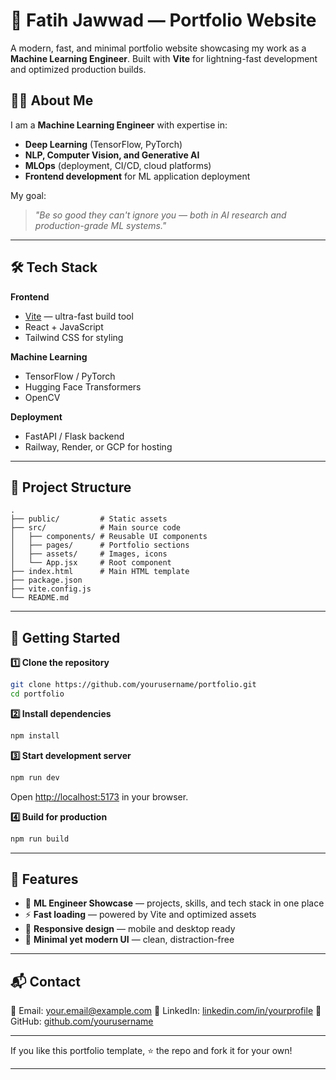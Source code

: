 # 🚀 Fatih Jawwad — Portfolio Website

A modern, fast, and minimal portfolio website showcasing my work as a **Machine Learning Engineer**.
Built with **Vite** for lightning-fast development and optimized production builds.

## 🧑‍💻 About Me

I am a **Machine Learning Engineer** with expertise in:

* **Deep Learning** (TensorFlow, PyTorch)
* **NLP, Computer Vision, and Generative AI**
* **MLOps** (deployment, CI/CD, cloud platforms)
* **Frontend development** for ML application deployment

My goal:

> *"Be so good they can't ignore you — both in AI research and production-grade ML systems."*

---

## 🛠 Tech Stack

**Frontend**

* [Vite](https://vitejs.dev/) — ultra-fast build tool
* React + JavaScript
* Tailwind CSS for styling

**Machine Learning**

* TensorFlow / PyTorch
* Hugging Face Transformers
* OpenCV

**Deployment**

* FastAPI / Flask backend
* Railway, Render, or GCP for hosting

---

## 📂 Project Structure

```
.
├── public/         # Static assets
├── src/            # Main source code
│   ├── components/ # Reusable UI components
│   ├── pages/      # Portfolio sections
│   ├── assets/     # Images, icons
│   └── App.jsx     # Root component
├── index.html      # Main HTML template
├── package.json
├── vite.config.js
└── README.md
```

---

## 🚀 Getting Started

**1️⃣ Clone the repository**

```bash
git clone https://github.com/yourusername/portfolio.git
cd portfolio
```

**2️⃣ Install dependencies**

```bash
npm install
```

**3️⃣ Start development server**

```bash
npm run dev
```

Open [http://localhost:5173](http://localhost:5173) in your browser.

**4️⃣ Build for production**

```bash
npm run build
```

---

## 🌟 Features

* 🎯 **ML Engineer Showcase** — projects, skills, and tech stack in one place
* ⚡ **Fast loading** — powered by Vite and optimized assets
* 📱 **Responsive design** — mobile and desktop ready
* 🖤 **Minimal yet modern UI** — clean, distraction-free

---

## 📬 Contact

📧 Email: [your.email@example.com](mailto:your.email@example.com)
💼 LinkedIn: [linkedin.com/in/yourprofile](https://linkedin.com/in/yourprofile)
🐙 GitHub: [github.com/yourusername](https://github.com/yourusername)

---

If you like this portfolio template, ⭐ the repo and fork it for your own!

---
